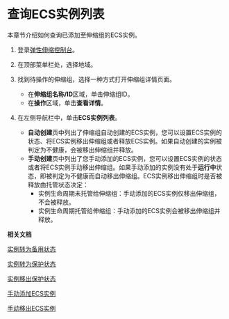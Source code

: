 # 查询ECS实例列表

本章节介绍如何查询已添加至伸缩组的ECS实例。

1.  登录[弹性伸缩控制台](https://essnew.console.aliyun.com/)。

2.  在顶部菜单栏处，选择地域。

3.  找到待操作的伸缩组，选择一种方式打开伸缩组详情页面。

    -   在**伸缩组名称/ID**区域，单击伸缩组ID。
    -   在**操作**区域，单击**查看详情**。
4.  在左侧导航栏中，单击**ECS实例列表**。

    -   **自动创建**页中列出了伸缩组自动创建的ECS实例，您可以设置ECS实例的状态、将ECS实例移出伸缩组或者释放ECS实例。如果自动创建的实例被判定为不健康，会被移出伸缩组并释放。
    -   **手动创建**页中列出了您手动添加的ECS实例，您可以设置ECS实例的状态或者将ECS实例手动移出伸缩组。如果手动添加的实例没有处于**运行中**状态，即被判定为不健康而自动移出伸缩组。ECS实例移出伸缩组时是否被释放由托管状态决定：
        -   实例生命周期未托管给伸缩组：手动添加的ECS实例仅移出伸缩组，不会被释放。
        -   实例生命周期托管给伸缩组：手动添加的ECS实例会被移出伸缩组并释放。

**相关文档**  


[实例转为备用状态](/intl.zh-CN/实例管理/ECS实例/实例转为备用状态.md)

[实例转为保护状态](/intl.zh-CN/实例管理/ECS实例/实例转为保护状态.md)

[实例移出保护状态](/intl.zh-CN/实例管理/ECS实例/实例移出保护状态.md)

[手动添加ECS实例](/intl.zh-CN/实例管理/ECS实例/手动添加ECS实例.md)

[手动移出ECS实例](/intl.zh-CN/实例管理/ECS实例/手动移出ECS实例.md)

